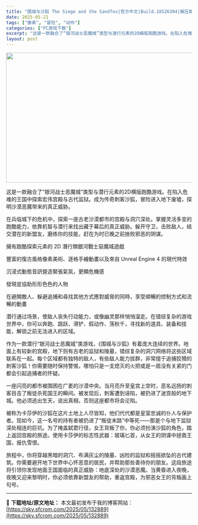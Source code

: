 ```yaml
---
title: "围城与沙狐 The Siege and the Sandfox|官方中文|Build.18526304|解压即撸|"
date: 2025-05-21
tags: ["像素", "冒险", "动作"]
categories: ["PC游戏下载"]
excerpt: "这是一款融合了“银河战士恶魔城”类型与潜行元素的2D横版跑酷游戏。在陷入危难的王国中探索宏伟宫殿与古代监狱。成为传奇刺客沙狐，冒险进入地下废墟，探明沙漠恶魔带来的真正威胁。 在兵临城下的危机中，探索一座古老沙漠都市的宫殿与洞穴深处。掌握灵活多变的跑酷能力，依靠机智与潜行来找出藏于幕后的真正威胁。躲开&hellip;"
layout: post
---
```


<img class="aligncenter size-full wp-image-132890" src="https://sky.sfcrom.com/wp-content/uploads/2025/05/2025052114220798.webp" alt="" width="616" height="353" />

这是一款融合了“银河战士恶魔城”类型与潜行元素的2D横版跑酷游戏。在陷入危难的王国中探索宏伟宫殿与古代监狱。成为传奇刺客沙狐，冒险进入地下废墟，探明沙漠恶魔带来的真正威胁。

在兵临城下的危机中，探索一座古老沙漠都市的宫殿与洞穴深处。掌握灵活多变的跑酷能力，依靠机智与潜行来找出藏于幕后的真正威胁。躲开守卫，击败敌人，结交潜在的新盟友，磨练你的技能，赶在为时已晚之前挫败邪恶的阴谋。

擁有跑酷探索元素的 2D 潛行類銀河戰士惡魔城遊戲

豐富的復古風格像素美術、逐格手繪動畫以及來自 Unreal Engine 4 的現代特效

沉浸式動態音訊營造緊張氣氛，更顯危機感

發現並協助形形色色的人物

在避開敵人、躲避追捕和尋找其他方式應對威脅的同時，享受順暢的控制方式和流暢的動畫

潜行通过场景，使敌人丧失行动能力，或像幽灵那样悄悄溜走。在错综复杂的游戏世界中，你可以奔跑、跳跃、滑铲、假动作、荡秋千，寻找新的道具、装备和技能，解锁之前无法进入的区域。

作为一款潜行“银河战士恶魔城”类游戏，《围城与沙狐》有着庞大连续的世界。地面上有较新的宫殿，地下则有古老的监狱和陵墓，错综复杂的洞穴网络将这些区域联系在一起。每个区域都有独特的敌人，有些敌人能力拔群，非常擅于追捕狡猾的刺客沙狐！你需要随时保持警惕，哪怕只是一支熄灭的火把或是一扇没有关紧的门都会引起追捕者的怀疑。

一座闪亮的都市被围困在广袤的沙漠中央。当月亮升至皇宫上空时，恶名远扬的刺客目击了叛徒杀死国王的瞬间。被发现后，刺客遭到诬陷，被扔进了迷宫般的地下城。他必须逃出生天，说出真相，否则这座都市将会沦陷。

被称为卡莎伊的沙狐在这片土地上人尽皆知，他们代代都是皇室忠诚的仆人与保护者。现如今，这一名号的持有者被扔进了“叛徒末路”中等死——那是个与地下监狱深处相连的巨坑。为了掩盖弑君行径，女王背叛了你，你必须扮演沙狐的角色，踏上返回宫殿的旅途。使用卡莎伊的标志性武器：玻璃匕首，从女王的阴谋中拯救王国，报仇雪恨。

旅程中，你将穿越黑暗的洞穴、布满灰尘的陵墓、凶险的监狱和摇摇欲坠的古代建筑。你需要避开地下世界中心怀恶意的居民，并帮助那些善待你的朋友。这段旅途将引领你发现地面王国面临的真正威胁：地底深处的沙漠恶魔。当黄昏进入夜晚，夜晚又迎来黎明时，你必须依靠新盟友的帮助，重返宫殿，为邪恶女王的背叛画上句号。

---
📖 **下载地址/原文地址：** 本文最初发布于我的博客网站：[https://sky.sfcrom.com/2025/05/132889](https://sky.sfcrom.com/2025/05/132889)
